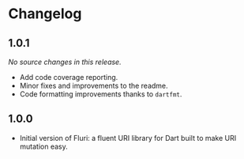 # Changelog

## 1.0.1
_No source changes in this release._

- Add code coverage reporting.
- Minor fixes and improvements to the readme.
- Code formatting improvements thanks to `dartfmt`.


## 1.0.0
- Initial version of Fluri: a fluent URI library for Dart built to make URI mutation easy.